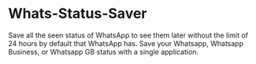 # Whats-Status-Saver
Save all the seen status of WhatsApp to see them later without the limit of 24 hours by default that WhatsApp has. Save your Whatsapp, Whatsapp Business, or Whatsapp GB status with a single application.
